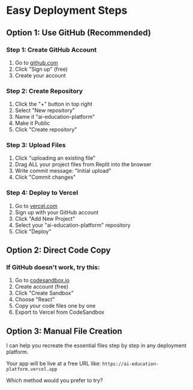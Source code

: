 # Easy Deployment Steps

## Option 1: Use GitHub (Recommended)

### Step 1: Create GitHub Account
1. Go to [github.com](https://github.com)
2. Click "Sign up" (free)
3. Create your account

### Step 2: Create Repository
1. Click the "+" button in top right
2. Select "New repository"
3. Name it "ai-education-platform"
4. Make it Public
5. Click "Create repository"

### Step 3: Upload Files
1. Click "uploading an existing file"
2. Drag ALL your project files from Replit into the browser
3. Write commit message: "Initial upload"
4. Click "Commit changes"

### Step 4: Deploy to Vercel
1. Go to [vercel.com](https://vercel.com)
2. Sign up with your GitHub account
3. Click "Add New Project"
4. Select your "ai-education-platform" repository
5. Click "Deploy"

## Option 2: Direct Code Copy

### If GitHub doesn't work, try this:
1. Go to [codesandbox.io](https://codesandbox.io)
2. Create account (free)
3. Click "Create Sandbox"
4. Choose "React"
5. Copy your code files one by one
6. Export to Vercel from CodeSandbox

## Option 3: Manual File Creation

I can help you recreate the essential files step by step in any deployment platform.

Your app will be live at a free URL like:
`https://ai-education-platform.vercel.app`

Which method would you prefer to try?
